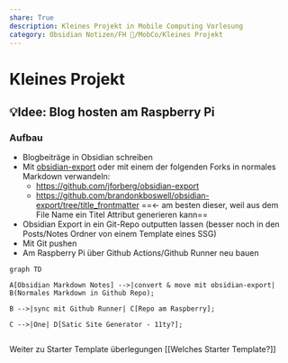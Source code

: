 ```yaml
---
share: True
description: Kleines Projekt in Mobile Computing Vorlesung
category: Obsidian Notizen/FH 🏫/MobCo/Kleines Projekt
---
```

# Kleines Projekt

## 💡**Idee:** Blog hosten am Raspberry Pi

### Aufbau
- Blogbeiträge in Obsidian schreiben
- Mit [obsidian-export](https://github.com/zoni/obsidian-export) oder mit einem der folgenden Forks in normales Markdown verwandeln:
	- https://github.com/jforberg/obsidian-export
	- https://github.com/brandonkboswell/obsidian-export/tree/title_frontmatter ==<- am besten dieser, weil aus dem File Name ein Titel Attribut generieren kann==
- Obsidian Export in ein Git-Repo outputten lassen (besser noch in den Posts/Notes Ordner von einem Template eines SSG)
- Mit Git pushen
- Am Raspberry Pi über Github Actions/Github Runner neu bauen


```mermaid
graph TD

A[Obsidian Markdown Notes] -->|convert & move mit obsidian-export| B(Normales Markdown in Github Repo);

B -->|sync mit Github Runner| C[Repo am Raspberry];

C -->|One| D[Satic Site Generator - 11ty?];


```


Weiter zu Starter Template überlegungen [[Welches Starter Template?]]
